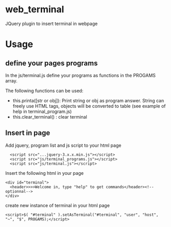 # web_terminal
JQuery plugin to insert terminal in webpage


# Usage

## define your pages programs

In the js/terminal.js define your programs as functions in the PROGAMS array.

The following functions can be used:
 * this.printa([str or obj]): Print string or obj as program answer. String can freely use HTML tags, objects will be converted to table (see example of help in terminal_program.js)
 * this.clear_terminal() : clear terminal


## Insert in page
Add jquery, program list and js script to your html page

```
  <script src="...jquery-3.x.x.min.js"></script>
  <script src="js/terminal_programs.js"></script>
  <script src="js/terminal.js"></script>
```

Insert the following html in your page
```
<div id="terminal">
  <header>>>>Welcome in, type "help" to get commands</header><!--optionnal-->
</div>
```


create new instance of terminal in your html page

```
<script>$( "#terminal" ).setAsTerminal("#terminal", "user", "host", "~", "$", PROGAMS);</script>
```
